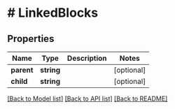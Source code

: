 # # LinkedBlocks

## Properties

Name | Type | Description | Notes
------------ | ------------- | ------------- | -------------
**parent** | **string** |  | [optional]
**child** | **string** |  | [optional]

[[Back to Model list]](../../README.md#models) [[Back to API list]](../../README.md#endpoints) [[Back to README]](../../README.md)
